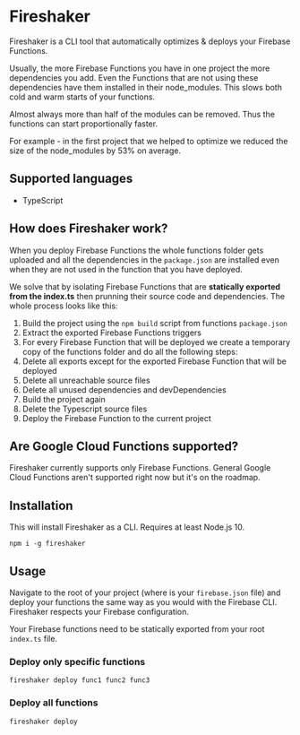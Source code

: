 # Fireshaker

Fireshaker is a CLI tool that automatically optimizes & deploys your Firebase Functions.

Usually, the more Firebase Functions you have in one project the more dependencies you add. Even the Functions that are not using these dependencies have them installed in their node_modules.
This slows both cold and warm starts of your functions.

Almost always more than half of the modules can be removed. Thus the functions can start proportionally faster.

For example - in the first project that we helped to optimize we reduced the size of the node_modules by 53% on average.

## Supported languages
- TypeScript

## How does Fireshaker work?
When you deploy Firebase Functions the whole functions folder gets uploaded and all the dependencies in the `package.json` are installed even when they are not used in the function that you have deployed.

We solve that by isolating Firebase Functions that are **statically exported from the index.ts** then prunning their source code and dependencies.
The whole process looks like this:

1. Build the project using the `npm build` script from functions `package.json`
2. Extract the exported Firebase Functions triggers
3. For every Firebase Function that will be deployed we create a temporary copy of the functions folder and do all the following steps:
4. Delete all exports except for the exported Firebase Function that will be deployed
5. Delete all unreachable source files
6. Delete all unused dependencies and devDependencies
7. Build the project again
8. Delete the Typescript source files
9. Deploy the Firebase Function to the current project

## Are Google Cloud Functions supported?
Fireshaker currently supports only Firebase Functions. General Google Cloud Functions aren't supported right now but it's on the roadmap.

## Installation
This will install Fireshaker as a CLI. Requires at least Node.js 10.

    npm i -g fireshaker

## Usage

Navigate to the root of your project (where is your `firebase.json` file) and deploy your functions the same way as you would with the Firebase CLI. Fireshaker respects your Firebase configuration.

Your Firebase functions need to be statically exported from your root `index.ts` file.

### Deploy only specific functions

    fireshaker deploy func1 func2 func3

### Deploy all functions

    fireshaker deploy


